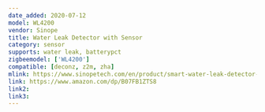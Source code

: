 ```yaml
---
date_added: 2020-07-12
model: WL4200
vendor: Sinope
title: Water Leak Detector with Sensor
category: sensor
supports: water leak, batterypct
zigbeemodel: ['WL4200']
compatible: [deconz, z2m, zha]
mlink: https://www.sinopetech.com/en/product/smart-water-leak-detector-zigbee/
link: https://www.amazon.com/dp/B07FB1ZTS8
link2: 
link3: 
---
```

